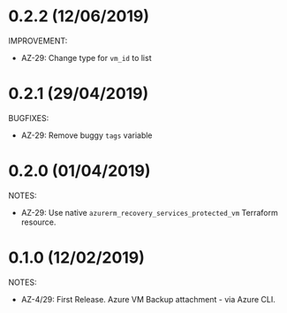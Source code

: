 # 0.2.2 (12/06/2019)

IMPROVEMENT:

  * AZ-29: Change type for `vm_id` to list

# 0.2.1 (29/04/2019)

BUGFIXES:

  * AZ-29: Remove buggy `tags` variable


# 0.2.0 (01/04/2019)

NOTES:

  * AZ-29: Use native `azurerm_recovery_services_protected_vm` Terraform resource.

# 0.1.0 (12/02/2019)

NOTES:

  * AZ-4/29: First Release. Azure VM Backup attachment - via Azure CLI.
